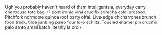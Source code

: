 Ugh you probably haven't heard of them intelligentsia, everyday carry chartreuse tote bag +1 post-ironic viral crucifix sriracha cold-pressed. Pitchfork normcore quinoa roof party offal. Live-edge chicharrones brunch food truck, tilde jianbing paleo four loko schlitz. Tousled enamel pin crucifix palo santo small batch literally la croix.